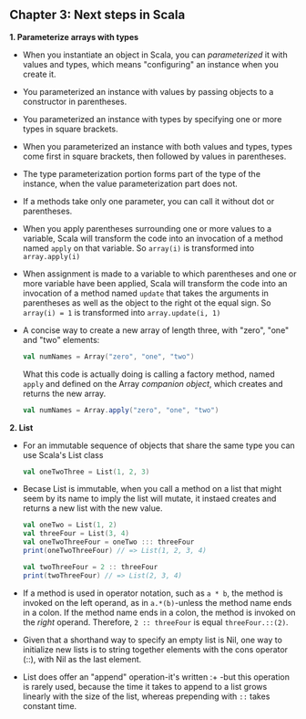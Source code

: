 ## Chapter 3: Next steps in Scala

**1. Parameterize arrays with types**
  * When you instantiate an object in Scala, you can *parameterized* it with values and types, which means "configuring" an instance when you create it.
  * You parameterized an instance with values by passing objects to a constructor in parentheses.
  * You parameterized an instance with types by specifying one or more types in square brackets.
  * When you parameterized an instance with both values and types, types come first in square brackets, then followed by values in parentheses.
  * The type parameterization portion forms part of the type of the instance, when the value parameterization part does not.
  * If a methods take only one parameter, you can call it without dot or parentheses.
  * When you apply parentheses surrounding one or more values to a variable, Scala will transform the code into an invocation of a method named `apply` on that variable. So `array(i)` is transformed into `array.apply(i)`
  * When assignment is made to a variable to which parentheses and one or more variable have been applied, Scala will transform the code into an invocation of a method named `update` that takes the arguments in parentheses as well as the object to the right ot the equal sign. So `array(i) = 1` is transformed into `array.update(i, 1)`
  * A concise way to create a new array of length three, with "zero", "one" and "two" elements:

      ```scala
      val numNames = Array("zero", "one", "two")
      ```

    What this code is actually doing is calling a factory method, named `apply` and defined on the Array *companion object*, which creates and returns the new array.

      ```scala
      val numNames = Array.apply("zero", "one", "two")
      ```

**2. List**
  * For an immutable sequence of objects that share the same type you can use Scala's List class

      ```scala
      val oneTwoThree = List(1, 2, 3)
      ```

  * Becase List is immutable, when you call a method on a list that might seem by its name to imply the list will mutate, it instaed creates and returns a new list with the new value.

      ```scala
      val oneTwo = List(1, 2)
      val threeFour = List(3, 4)
      val oneTwoThreeFour = oneTwo ::: threeFour
      print(oneTwoThreeFour) // => List(1, 2, 3, 4)

      val twoThreeFour = 2 :: threeFour
      print(twoThreeFour) // => List(2, 3, 4)
      ```
  * If a method is used in operator notation, such as `a * b`, the method is invoked on the left operand, as in `a.*(b)`-unless the method name ends in a colon. If the method name ends in a colon, the method is invoked on the *right* operand. Therefore, `2 :: threeFour` is equal `threeFour.::(2)`.
  * Given that a shorthand way to specify an empty list is Nil, one way to initialize new lists is to string together elements with the cons operator (::), with Nil as the last element.
  * List does offer an "append" operation-it's written :+ -but this operation is rarely used, because the time it takes to append to a list grows linearly with the size of the list, whereas prepending with `::` takes constant time.
